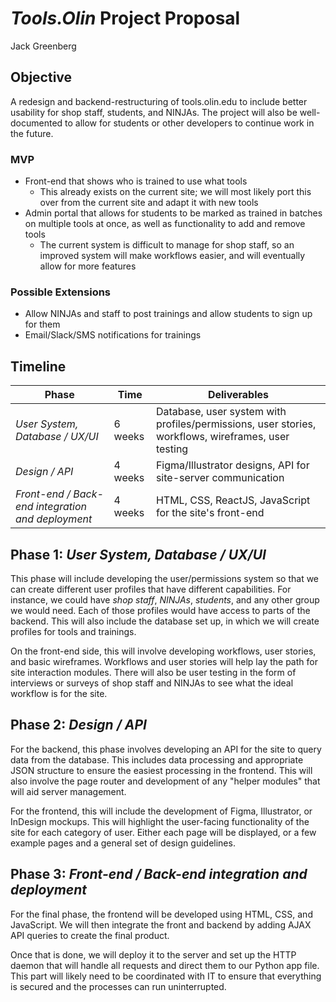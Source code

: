 # *Tools.Olin* Project Proposal
Jack Greenberg

## Objective

A redesign and backend-restructuring of tools.olin.edu to include better usability for shop staff, students, and NINJAs. The project will also be well-documented to allow for students or other developers to continue work in the future.

### MVP
- Front-end that shows who is trained to use what tools
  - This already exists on the current site; we will most likely port this over from the current site and adapt it with new tools
- Admin portal that allows for students to be marked as trained in batches on multiple tools at once, as well as functionality to add and remove tools
  - The current system is difficult to manage for shop staff, so an improved system will make workflows easier, and will eventually allow for more features

### Possible Extensions
- Allow NINJAs and staff to post trainings and allow students to sign up for them
- Email/Slack/SMS notifications for trainings

## Timeline
Phase|Time|Deliverables
---|---|---
*User System, Database / UX/UI*|6 weeks|Database, user system with profiles/permissions, user stories, workflows, wireframes, user testing
*Design / API*|4 weeks|Figma/Illustrator designs, API for site-server communication
*Front-end / Back-end integration and deployment*|4 weeks|HTML, CSS, ReactJS, JavaScript for the site's front-end

## Phase 1: *User System, Database / UX/UI*
This phase will include developing the user/permissions system so that we can create different user profiles that have different capabilities. For instance, we could have *shop staff*, *NINJAs*, *students*, and any other group we would need. Each of those profiles would have access to parts of the backend. This will also include the database set up, in which we will create profiles for tools and trainings.

On the front-end side, this will involve developing workflows, user stories, and basic wireframes. Workflows and user stories will help lay the path for site interaction modules. There will also be user testing in the form of interviews or surveys of shop staff and NINJAs to see what the ideal workflow is for the site.

## Phase 2: *Design / API*
For the backend, this phase involves developing an API for the site to query data from the database. This includes data processing and appropriate JSON structure to ensure the easiest processing in the frontend. This will also involve the page router and development of any "helper modules" that will aid server management.

For the frontend, this will include the development of Figma, Illustrator, or InDesign mockups. This will highlight the user-facing functionality of the site for each category of user. Either each page will be displayed, or a few example pages and a general set of design guidelines.

## Phase 3: *Front-end / Back-end integration and deployment*
For the final phase, the frontend will be developed using HTML, CSS, and JavaScript. We will then integrate the front and backend by adding AJAX API queries to create the final product.

Once that is done, we will deploy it to the server and set up the HTTP daemon that will handle all requests and direct them to our Python app file. This part will likely need to be coordinated with IT to ensure that everything is secured and the processes can run uninterrupted.
